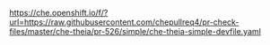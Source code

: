
https://che.openshift.io/f/?url=https://raw.githubusercontent.com/chepullreq4/pr-check-files/master/che-theia/pr-526/simple/che-theia-simple-devfile.yaml

